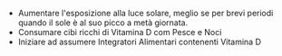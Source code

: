 - Aumentare l'esposizione alla luce solare, meglio se per brevi periodi quando il sole è al suo picco a metà giornata.
- Consumare cibi ricchi di Vitamina D com Pesce e Noci
- Iniziare ad assumere Integratori Alimentari contenenti Vitamina D
